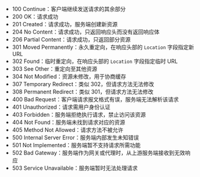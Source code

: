 - 100 Continue：客户端继续发送请求的其余部分
- 200 OK：请求成功
- 201 Created：请求成功，服务端创建新资源
- 204 No Content：请求成功，只返回响应头而没有返回响应体
- 206 Partial Content：请求成功，只返回部分资源
- 301 Moved Permanently：永久重定向，在响应头部的 `Location` 字段指定新 URL
- 302 Found：临时重定向，在响应头部的 `Location` 字段指定临时 URL
- 303 See Other：重定向至其他资源
- 304 Not Modified：资源未修改，用于协商缓存
- 307 Temporary Redirect：类似 302，但请求方法无法修改
- 308 Permanent Redirect：类似 301，但请求方法无法修改
- 400 Bad Request：客户端请求报文格式有误，服务端无法解析该请求
- 401 Unauthorized：请求需用户身份认证
- 403 Forbidden：服务端拒绝执行请求，禁止访问该资源
- 404 Not Found：服务端未找到请求对应的资源
- 405 Method Not Allowed：请求方法不被允许
- 500 Internal Server Error：服务端内部发生未知错误
- 501 Not Implemented：服务端暂不支持请求所需功能
- 502 Bad Gateway：服务端作为网关或代理时，从上游服务端接收到无效响应
- 503 Service Unavailable：服务端暂时无法处理请求

